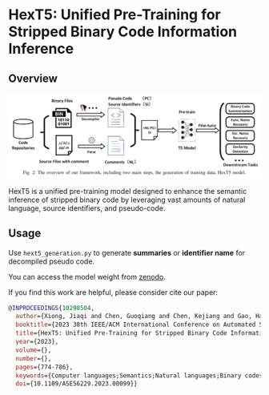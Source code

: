 # HexT5: Unified Pre-Training for Stripped Binary Code Information Inference

## Overview

![overview](./hext5-overview.png)

HexT5 is a unified pre-training model designed to enhance the semantic inference of stripped binary code by leveraging vast amounts of natural language, source identifiers, and pseudo-code.

## Usage

Use `hext5_generation.py` to generate **summaries** or **identifier name** for decompiled pseudo code. 

You can access the model weight from [zenodo](https://zenodo.org/records/11393904).

If you find this work are helpful, please consider cite our paper:

```bibtex
@INPROCEEDINGS{10298504,
  author={Xiong, Jiaqi and Chen, Guoqiang and Chen, Kejiang and Gao, Han and Cheng, Shaoyin and Zhang, Weiming},
  booktitle={2023 38th IEEE/ACM International Conference on Automated Software Engineering (ASE)}, 
  title={HexT5: Unified Pre-Training for Stripped Binary Code Information Inference}, 
  year={2023},
  volume={},
  number={},
  pages={774-786},
  keywords={Computer languages;Semantics;Natural languages;Binary codes;Object recognition;Data mining;Task analysis;Reverse Engineering;Deep Learning;Binary Diffing;Information Inference;Programming Language Model},
  doi={10.1109/ASE56229.2023.00099}}
```